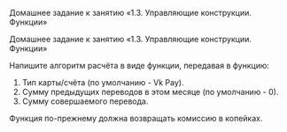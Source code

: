 Домашнее задание к занятию «1.3. Управляющие конструкции. Функции»

Домашнее задание к занятию «1.3. Управляющие конструкции. Функции»

Напишите алгоритм расчёта в виде функции, передавая в функцию:

1. Тип карты/счёта (по умолчанию - Vk Pay).
2. Сумму предыдущих переводов в этом месяце (по умолчанию - 0).
3. Сумму совершаемого перевода.   

Функция по-прежнему должна возвращать комиссию в копейках.
